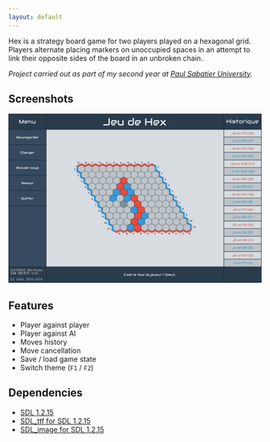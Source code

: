 ```yaml
---
layout: default
---
```


Hex is a strategy board game for two players played on a hexagonal grid. Players alternate placing markers on unoccupied spaces in an attempt to link their opposite sides of the board in an unbroken chain.

*Project carried out as part of my second year at [Paul Sabatier University](http://www.univ-tlse3.fr/).*

## Screenshots

![](images/PREVIEW.png)

## Features

* Player against player
* Player against AI
* Moves history
* Move cancellation
* Save / load game state
* Switch theme (`F1` / `F2`)

## Dependencies

* [SDL 1.2.15](https://www.libsdl.org/download-1.2.php)
* [SDL_ttf for SDL 1.2.15](https://www.libsdl.org/projects/SDL_ttf/release-1.2.html)
* [SDL_image for SDL 1.2.15](https://www.libsdl.org/projects/SDL_image/release-1.2.html)